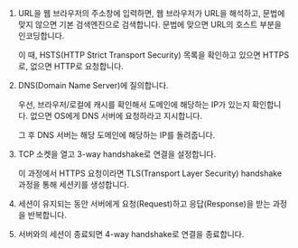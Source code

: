 
1. URL을 웹 브라우저의 주소창에 입력하면,
웹 브라우저가 URL을 해석하고, 문법에 맞지 않으면 기본 검색엔진으로 검색합니다.
문법에 맞으면 URL의 호스트 부분을 인코딩합니다.
    
    이 때, HSTS(HTTP Strict Transport Security) 목록을 확인하고 있으면 HTTPS로, 없으면 HTTP로 요청합니다.
    
2. DNS(Domain Name Server)에 질의합니다.
    
    우선, 브라우저/로컬에 캐시를 확인해서 도메인에 해당하는 IP가 있는지 확인합니다.
    없으면 OS에게 DNS 서버에 요청하라고 지시합니다.
    
    그 후 DNS 서버는 해당 도메인에 해당하는 IP를 돌려줍니다.
    
3. TCP 소켓을 열고 3-way handshake로 연결을 설정합니다.
    
    이 과정에서 HTTPS 요청이라면 TLS(Transport Layer Security) handshake 과정을 통해 세션키를 생성합니다.
    
4. 세션이 유지되는 동안 서버에게 요청(Request)하고 응답(Response)을 받는 과정을 반복합니다.
5. 서버와의 세션이 종료되면 4-way handshake로 연결을 종료합니다.
